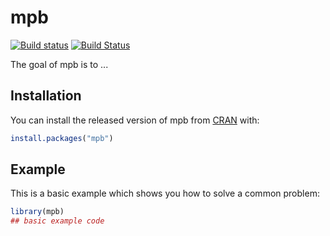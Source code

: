 
# mpb

<!-- badges: start -->
[![Build status](https://ci.appveyor.com/api/projects/status/jq6fvqt705g7e0mx/branch/master?svg=true)](https://ci.appveyor.com/project/Flaretie/mpb/branch/master)
[![Build Status](https://travis-ci.org/Flaretie/mpb.svg?branch=master)](https://travis-ci.org/Flaretie/mpb)
<!-- badges: end -->

The goal of mpb is to ...

## Installation

You can install the released version of mpb from [CRAN](https://CRAN.R-project.org) with:

``` r
install.packages("mpb")
```

## Example

This is a basic example which shows you how to solve a common problem:

``` r
library(mpb)
## basic example code
```

